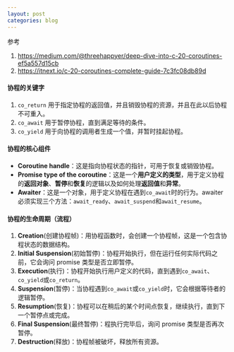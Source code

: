 ```yaml
---
layout: post
categories: blog
---
```


参考

1. https://medium.com/@threehappyer/deep-dive-into-c-20-coroutines-ef5a557d15cb
2. https://itnext.io/c-20-coroutines-complete-guide-7c3fc08db89d



#### 协程的关键字

1. `co_return` 用于指定协程的返回值，并且销毁协程的资源，并且在此以后协程不可重入。
2. `co_await` 用于暂停协程，直到满足等待的条件。
3. `co_yield` 用于向协程的调用者生成一个值，并暂时挂起协程。



#### 协程的核心组件

- **Coroutine handle**：这是指向协程状态的指针，可用于恢复或销毁协程。
- **Promise type of the coroutine**：这是一个**用户定义的类型**，用于定义协程的**返回对象**、**暂停**和**恢复**的逻辑以及如何处理**返回值**和**异常**。
- **Awaiter**：这是一个对象，用于定义协程在遇到`co_await`时的行为。awaiter 必须实现三个方法：`await_ready`、`await_suspend`和`await_resume`。



#### 协程的生命周期（流程）

1. **Creation**(创建协程帧)：用协程函数时，会创建一个协程帧，这是一个包含协程状态的数据结构。
2. **Initial Suspension**(初始暂停)：协程开始执行，但在运行任何实际代码之前，它会询问 promise 类型是否立即暂停。
3. **Execution**(执行)：协程开始执行用户定义的代码，直到遇到`co_await`、`co_yield`或`co_return`。
4. **Suspension**(暂停)：当协程遇到`co_await`或`co_yield`时，它会根据等待者的逻辑暂停。
5. **Resumption**(恢复)：协程可以在稍后的某个时间点恢复，继续执行，直到下一个暂停点或完成。
6. **Final Suspension**(最终暂停)：程执行完毕后，询问 promise 类型是否再次暂停。
7. **Destruction**(释放)：协程帧被破坏，释放所有资源。













